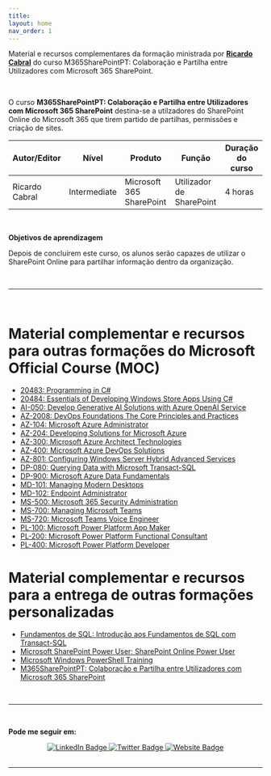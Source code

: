 ```yaml
---
title: 
layout: home
nav_order: 1
---
```



Material e recursos complementares da formação ministrada por [**Ricardo Cabral**](https://www.rramoscabral.com) do curso M365SharePointPT: Colaboração e Partilha entre Utilizadores com Microsoft 365 SharePoint.


<br/>

O curso **M365SharePointPT: Colaboração e Partilha entre Utilizadores com Microsoft 365 SharePoint** destina-se a utilzadores do SharePoint Online do Microsoft 365 que tirem partido de partilhas, permissões e criação de sites.

| Autor/Editor    |  Nível            | Produto                   | Função                   | Duração do curso | 
| ---             | ---               | ---                       | ---                      | ---              |
| Ricardo Cabral  | Intermediate      | Microsoft 365 SharePoint  | Utilizador de SharePoint | 4 horas          |


<br/>

**Objetivos de aprendizagem**

Depois de concluírem este curso, os alunos serão capazes de utilizar o SharePoint Online para partilhar informação dentro da organização.

<br/>

---

<br/>

<a id="othergeneraltraining" />


# Material complementar e recursos para outras formações do Microsoft Official Course (MOC)

- [20483: Programming in C#](https://github.com/rramoscabral/20483---Training---Programming-in-C-Sharp)
- [20484: Essentials of Developing Windows Store Apps Using C#](https://github.com/rramoscabral/20484---Training---Essentials-of-Developing-Windows-Store-Apps-Using-C-Sharp)
- [AI-050: Develop Generative AI Solutions with Azure OpenAI Service](https://ai-050.rramoscabral.com/)
- [AZ-2008: DevOps Foundations The Core Principles and Practices](https://az-2008.rramoscabral.com/)
- [AZ-104: Microsoft Azure Administrator](https://az-2008.rramoscabral.com/)
- [AZ-204: Developing Solutions for Microsoft Azure](https://az-204.rramoscabral.com/)
- [AZ-300: Microsoft Azure Architect Technologies](http://AZ-300.rramoscabral.com/)
- [AZ-400: Microsoft Azure DevOps Solutions](https://az-400.rramoscabral.com/)
- [AZ-801: Configuring Windows Server Hybrid Advanced Services](https://az-801.rramoscabral.com)
- [DP-080: Querying Data with Microsoft Transact-SQL](https://dp-080.rramoscabral.com/)
- [DP-900: Microsoft Azure Data Fundamentals](https://dp-900.rramoscabral.com)
- [MD-101: Managing Modern Desktops](https://md-101.rramoscabral.com/)
- [MD-102: Endpoint Administrator](https://md-102.rramoscabral.com/)
- [MS-500: Microsoft 365 Security Administration](https://github.com/rramoscabral/MS-500---Training---Microsoft-365-Security-Administration)
- [MS-700: Managing Microsoft Teams](https://ms-700.rramoscabral.com/)
- [MS-720: Microsoft Teams Voice Engineer](https://ms-720.rramoscabral.com/)
- [PL-100: Microsoft Power Platform App Maker](https://pl-100.rramoscabral.com)
- [PL-200: Microsoft Power Platform Functional Consultant](https://pl-200.rramoscabral.com)
- [PL-400: Microsoft Power Platform Developer](https://pl-400.rramoscabral.com)

# Material complementar e recursos para a entrega de outras formações personalizadas

- [Fundamentos de SQL: Introdução aos Fundamentos de SQL com Transact-SQL](https://rramoscabral.github.io/Fundamentos-de-SQL/)
- [Microsoft SharePoint Power User: SharePoint Online Power User](http://msspopoweruser.rramoscabral.com/)
- [Microsoft Windows PowerShell Training](https://github.com/rramoscabral/MSPowerShell---Training---Microsoft-Windows-PowerShell)
- [M365SharePointPT: Colaboração e Partilha entre Utilizadores com Microsoft 365 SharePoint](https://m365sharepointpt.rramoscabral.com/)

<br/>

---
<a id="followme" />

<br/>

**Pode me seguir em:**

<div id="badges" align="center">
  <a href="https://www.linkedin.com/in/rrcabral">
    <img src="https://img.shields.io/badge/LinkedIn-blue?style=for-the-badge&logo=linkedin&logoColor=white" alt="LinkedIn Badge"/>
  </a>
  <a href="https://twitter.com/rramoscabral">
    <img src="https://img.shields.io/badge/Twitter-blue?style=for-the-badge&logo=twitter&logoColor=white" alt="Twitter Badge"/>
  </a>
   <a href="https://www.rramoscabral.com">
    <img src="https://img.shields.io/badge/Website-blue?style=for-the-badge&logo=Website&logoColor=white" alt="Website Badge"/>
  </a>
</div>


<br/>

---

<br/>
